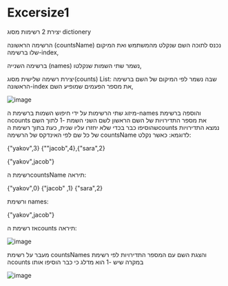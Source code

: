 # Excersize1
יצירת 2 רשימות מסוג dictionery

הרשימה הראשונה (countsName) נכנס לתוכה השם שנקלט מהמשתמש ואת המיקום שלו ברשימה-index,

ברשימה השנייה (names) נשמר  שתי השמות שנקלטו,

יצירת רשימה שלישית מסוג(counts) List: שבה נשמר לפי המיקום של השם ברשימה הראשונה-index  את מספר הפעמים שמופיע השם,

![image](https://user-images.githubusercontent.com/89073905/150658806-b7261194-a7b0-4e67-9ea2-a27e8aee4b38.png)

מיזוג שתי הרשימות על ידי חיפוש השמות ברשימת ה-names והוספה ברשימת הcounts את מספר התדירויות של השם הראשון לשם השני 
השמת -1 לתוך השם שהוסיפו כבר בכדי שלא יחזרו עליו שנית,
כעת בתוך רשימת הcounts נמצא התדירויות של כל שם לפי האינדקס של הרשימה countsName
לדוגמא:
כאשר נקלט:

 {"yakov",3} {""jacob",4},{"sara",2}

 {"yakov",jacob"}
 
 רשימת הcountsName תיראה:
 
 {"yakov",0} {"jacob" ,1} {"sara",2}
 
 ורשימת names:
 
  {"yakov",jacob"}
 

אז רשימת הcounts תיראה:

![image](https://user-images.githubusercontent.com/89073905/150659400-f4112226-dda2-4e4c-98ae-22d9e3c12f88.png)

מעבר על רשימת countsNames והצגת השם עם המספר התדירויות לפי רשימת הcounts במקרה שיש -1 הוא מדלג כי כבר הוסיפו אותו

![image](https://user-images.githubusercontent.com/89073905/150659220-67ea5c98-f70b-44d1-bd85-5a9cd9a91460.png)



